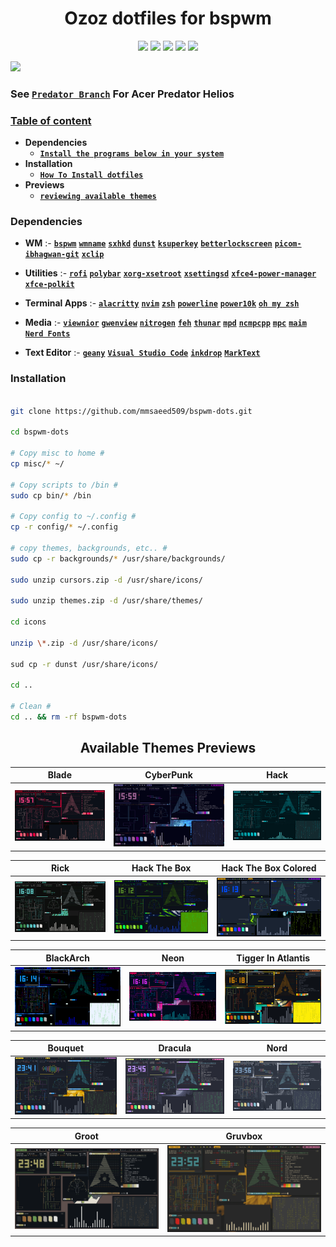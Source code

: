 <h1 align="center"> Ozoz dotfiles for bspwm </h1>

<p align="center">
  <img src="https://img.shields.io/badge/Maintained%3F-Yes-green?style=for-the-badge">
  <img src="https://img.shields.io/github/license/mmsaeed509/bspwm-dots?style=for-the-badge">
  <img src="https://img.shields.io/github/stars/mmsaeed509/bspwm-dots?style=for-the-badge">
  <img src="https://img.shields.io/github/issues/mmsaeed509/bspwm-dots?color=violet&style=for-the-badge">
  <img src="https://img.shields.io/github/forks/mmsaeed509/bspwm-dots?color=teal&style=for-the-badge">
</p>

<!-- reviewing themes -->

![](GIFs/THEMES.gif)

<!-- reviewing themes -->

<!-- ###########################################  ########################################### -->

<!-- Table of content -->

### See [**`Predator Branch`**](https://github.com/mmsaeed509/bspwm-dots/tree/Predator) For Acer Predator Helios

### [Table of content](#table-of-content)

+ **Dependencies**
  - [**`Install the programs below in your system`**](#dependencies)
+ **Installation**
  - [**`How To Install dotfiles`**](#installation)
+ **Previews**
  - [**`reviewing available themes`**](#available-themes-previews)

<!-- Table of content -->

<!-- ###########################################  ########################################### -->

<!-- Dependencies -->

### Dependencies

- **WM** :- [**`bspwm`**](https://madnight.github.io/bspwm/) [**`wmname`**](https://archlinux.org/packages/?name=wmname) [**`sxhkd`**](https://wiki.archlinux.org/title/Sxhkd) [**`dunst`**](https://wiki.archlinux.org/title/Dunst)  [**`ksuperkey`**](https://github.com/hanschen/ksuperkey) [**`betterlockscreen`**](https://github.com/betterlockscreen/betterlockscreen)  [**`picom-ibhagwan-git`**](https://aur.archlinux.org/packages/picom-ibhagwan-git) [**`xclip`**](https://wiki.archlinux.org/title/clipboard)

- **Utilities** :- [**`rofi`**](https://github.com/davatorium/rofi) [**`polybar`**](https://github.com/polybar/polybar) [**`xorg-xsetroot`**](https://archlinux.org/packages/extra/x86_64/xorg-xsetroot/) [**`xsettingsd`**](https://wiki.archlinux.org/title/Xsettingsd) [**`xfce4-power-manager`**](https://wiki.archlinux.org/title/Power_management) [**`xfce-polkit`**](https://wiki.archlinux.org/title/Polkit)

- **Terminal Apps** :- [**`alacritty`**](https://alacritty.org/) [**`nvim`**](https://neovim.io/) [**`zsh`**](https://wiki.archlinux.org/title/zsh) [**`powerline`**](https://wiki.archlinux.org/title/Powerline) [**`power10k`**](https://github.com/romkatv/powerlevel10k)  [**`oh my zsh`**](https://ohmyz.sh/)

- **Media** :- [**`viewnior`**](https://archlinux.org/packages/community/x86_64/viewnior/) [**`gwenview`**](https://archlinux.org/packages/extra/x86_64/gwenview/) [**`nitrogen`**](https://wiki.archlinux.org/title/nitrogen) [**`feh`**](https://wiki.archlinux.org/title/feh) [**`thunar`**](https://wiki.archlinux.org/title/thunar) [**`mpd`**](https://wiki.archlinux.org/title/Music_Player_Daemon) [**`ncmpcpp`**](https://wiki.archlinux.org/title/ncmpcpp) [**`mpc`**](https://archlinux.org/packages/extra/x86_64/mpc/) [**`maim`**](https://github.com/naelstrof/maim) [**`Nerd Fonts`**](https://github.com/ryanoasis/nerd-fonts)

- **Text Editor** :- [**`geany`**](https://www.geany.org/) [**`Visual Studio Code`**](https://code.visualstudio.com/) [**`inkdrop`**](https://www.inkdrop.app/) [**`MarkText`**](https://github.com/marktext/marktext)

<!-- Dependencies -->

<!-- ###########################################  ########################################### -->

<!-- Installation -->

### Installation

~~~bash

git clone https://github.com/mmsaeed509/bspwm-dots.git

cd bspwm-dots

# Copy misc to home #
cp misc/* ~/

# Copy scripts to /bin #
sudo cp bin/* /bin

# Copy config to ~/.config #
cp -r config/* ~/.config

# copy themes, backgrounds, etc.. #
sudo cp -r backgrounds/* /usr/share/backgrounds/

sudo unzip cursors.zip -d /usr/share/icons/

sudo unzip themes.zip -d /usr/share/themes/

cd icons

unzip \*.zip -d /usr/share/icons/

sud cp -r dunst /usr/share/icons/

cd ..

# Clean #
cd .. && rm -rf bspwm-dots
~~~

<!-- Installation -->

<!-- ###########################################  ########################################### -->

<!-- Available Themes Previews -->

<h2 align="center">Available Themes Previews</h2>

|Blade|CyberPunk|Hack|
|--|--|--|
| ![](GIFs/Blade.gif) | ![](GIFs/CyberPunk.gif) | ![](GIFs/Hack.gif) |

|Rick|Hack The Box|Hack The Box Colored|
|--|--|--|
| ![](GIFs/Rick.gif) | ![](GIFs/HackTheBox.gif) | ![](GIFs/HackTheBoxColored.gif) |

|BlackArch|Neon|Tigger In Atlantis|
|--|--|--|
| ![](GIFs/BlackArch.gif) | ![](GIFs/Neon.gif) | ![](GIFs/TiggerInAtlantis.gif) |

|Bouquet|Dracula|Nord|
|--|--|--|
| ![](GIFs/Bouquet.gif) | ![](GIFs/Dracula.gif) | ![](GIFs/Nord.gif) |

|Groot|Gruvbox|
|--|--|
| ![](GIFs/Groot.gif) | ![](GIFs/Gruvbox.gif) |

<!-- Available Themes Previews -->

<!-- ########################################### END ########################################### -->
